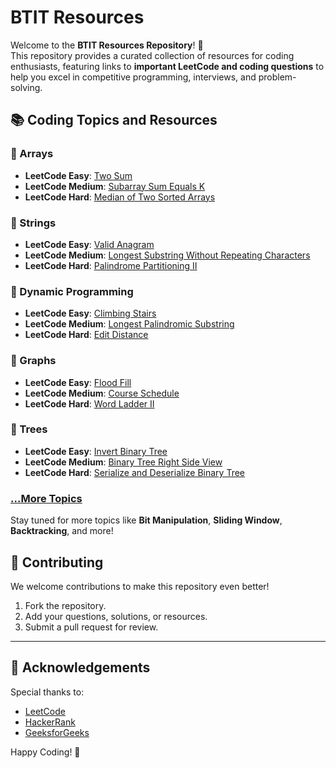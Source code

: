 # BTIT Resources  

Welcome to the **BTIT Resources Repository**! 🎉  
This repository provides a curated collection of resources for coding enthusiasts, featuring links to **important LeetCode and coding questions** to help you excel in competitive programming, interviews, and problem-solving.


## 📚 Coding Topics and Resources  

### 📌 Arrays  
- **LeetCode Easy**: [Two Sum](https://leetcode.com/problems/two-sum/)  
- **LeetCode Medium**: [Subarray Sum Equals K](https://leetcode.com/problems/subarray-sum-equals-k/)  
- **LeetCode Hard**: [Median of Two Sorted Arrays](https://leetcode.com/problems/median-of-two-sorted-arrays/)  

### 📌 Strings  
- **LeetCode Easy**: [Valid Anagram](https://leetcode.com/problems/valid-anagram/)  
- **LeetCode Medium**: [Longest Substring Without Repeating Characters](https://leetcode.com/problems/longest-substring-without-repeating-characters/)  
- **LeetCode Hard**: [Palindrome Partitioning II](https://leetcode.com/problems/palindrome-partitioning-ii/)  

### 📌 Dynamic Programming  
- **LeetCode Easy**: [Climbing Stairs](https://leetcode.com/problems/climbing-stairs/)  
- **LeetCode Medium**: [Longest Palindromic Substring](https://leetcode.com/problems/longest-palindromic-substring/)  
- **LeetCode Hard**: [Edit Distance](https://leetcode.com/problems/edit-distance/)  

### 📌 Graphs  
- **LeetCode Easy**: [Flood Fill](https://leetcode.com/problems/flood-fill/)  
- **LeetCode Medium**: [Course Schedule](https://leetcode.com/problems/course-schedule/)  
- **LeetCode Hard**: [Word Ladder II](https://leetcode.com/problems/word-ladder-ii/)  

### 📌 Trees  
- **LeetCode Easy**: [Invert Binary Tree](https://leetcode.com/problems/invert-binary-tree/)  
- **LeetCode Medium**: [Binary Tree Right Side View](https://leetcode.com/problems/binary-tree-right-side-view/)  
- **LeetCode Hard**: [Serialize and Deserialize Binary Tree](https://leetcode.com/problems/serialize-and-deserialize-binary-tree/)  

### [...More Topics](#)  
Stay tuned for more topics like **Bit Manipulation**, **Sliding Window**, **Backtracking**, and more!


## 🌟 Contributing  

We welcome contributions to make this repository even better!  
1. Fork the repository.  
2. Add your questions, solutions, or resources.  
3. Submit a pull request for review.  

---

## 🙏 Acknowledgements  

Special thanks to:  
- [LeetCode](https://leetcode.com/)  
- [HackerRank](https://www.hackerrank.com/)  
- [GeeksforGeeks](https://www.geeksforgeeks.org/)  

Happy Coding! 🚀
